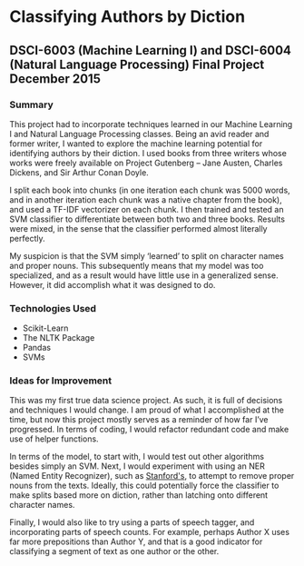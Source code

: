 # Classifying Authors by Diction

## DSCI-6003 (Machine Learning I) and DSCI-6004 (Natural Language Processing) Final Project December 2015

### Summary

This project had to incorporate techniques learned in our Machine Learning I and Natural Language Processing classes. Being an avid reader and former writer, I wanted to explore the machine learning potential for identifying authors by their diction. I used books from three writers whose works were freely available on Project Gutenberg – Jane Austen, Charles Dickens, and Sir Arthur Conan Doyle. 

I split each book into chunks (in one iteration each chunk was 5000 words, and in another iteration each chunk was a native chapter from the book), and used a TF-IDF vectorizer on each chunk. I then trained and tested an SVM classifier to differentiate between both two and three books. Results were mixed, in the sense that the classifier performed almost literally perfectly.

My suspicion is that the SVM simply ‘learned’ to split on character names and proper nouns. This subsequently means that my model was too specialized, and as a result would have little use in a generalized sense. However, it did accomplish what it was designed to do.

### Technologies Used

* Scikit-Learn
* The NLTK Package
* Pandas
* SVMs

### Ideas for Improvement

This was my first true data science project. As such, it is full of decisions and techniques I would change. I am proud of what I accomplished at the time, but now this project mostly serves as a reminder of how far I’ve progressed. In terms of coding, I would refactor redundant code and make use of helper functions.

In terms of the model, to start with, I would test out other algorithms besides simply an SVM. Next, I would experiment with using an NER (Named Entity Recognizer), such as [Stanford's](http://nlp.stanford.edu/software/CRF-NER.shtml), to attempt to remove proper nouns from the texts. Ideally, this could potentially force the classifier to make splits based more on diction, rather than latching onto different character names.

Finally, I would also like to try using a parts of speech tagger, and incorporating parts of speech counts. For example, perhaps Author X uses far more prepositions than Author Y, and that is a good indicator for classifying a segment of text as one author or the other.
